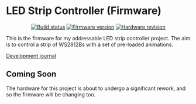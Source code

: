# LED Strip Controller (Firmware)

<div align="center">

[![Build status](https://img.shields.io/github/actions/workflow/status/texruska/led_strip_controller/build.yml?style=flat-square)](https://github.com/texruska/led_strip_controller/actions)
[![Firmware version](https://img.shields.io/badge/fw%20version-pre--alpha-blue?style=flat-square)](https://github.com/texruska/led_strip_controller/releases)
[![Hardware revision](https://img.shields.io/badge/hw%20revision-4.0%20(%20not%20yet%20built)-red?style=flat-square)](https://projects.stevenburnett.co.uk/led_controller/)

</div>

This is the firmware for my addressable LED strip controller project. The aim is to control a strip of WS2812Bs with a set of pre-loaded animations.

[Development journal](https://projects.stevenburnett.co.uk/led_controller/)

## Coming Soon

The hardware for this project is about to undergo a significant rework, and so the firmware will be changing too.
